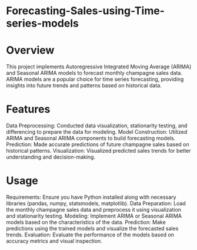 # Forecasting-Sales-using-Time-series-models
# Overview
This project implements Autoregressive Integrated Moving Average (ARIMA) and Seasonal ARIMA models to forecast monthly champagne sales data. ARIMA models are a popular choice for time series forecasting, providing insights into future trends and patterns based on historical data.

# Features
Data Preprocessing: Conducted data visualization, stationarity testing, and differencing to prepare the data for modeling.
Model Construction: Utilized ARIMA and Seasonal ARIMA components to build forecasting models.
Prediction: Made accurate predictions of future champagne sales based on historical patterns.
Visualization: Visualized predicted sales trends for better understanding and decision-making.
# Usage
Requirements: Ensure you have Python installed along with necessary libraries (pandas, numpy, statsmodels, matplotlib).
Data Preparation: Load the monthly champagne sales data and preprocess it using visualization and stationarity testing.
Modeling: Implement ARIMA or Seasonal ARIMA models based on the characteristics of the data.
Prediction: Make predictions using the trained models and visualize the forecasted sales trends.
Evaluation: Evaluate the performance of the models based on accuracy metrics and visual inspection.
